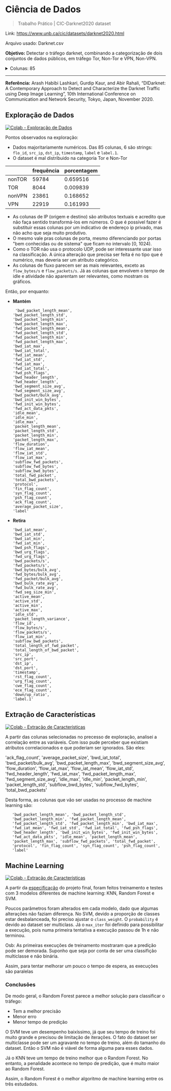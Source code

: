 # Ciência de Dados
> Trabalho Prático | CIC-Darknet2020 dataset

Link: https://www.unb.ca/cic/datasets/darknet2020.html

Arquivo usado: Darknet.csv

**Objetivo:** Detectar o tráfego darknet, combinando a categorização de dois conjuntos de dados públicos, em tráfego Tor, Non-Tor e VPN, Non-VPN.

<details><summary>Colunas: 85</summary>

- Flow ID	
- Src IP	
- Src Port
- Dst IP	
- Dst Port	
- Protocol	
- Timestamp	
- Flow Duration	
- Total Fwd Packet	
- Total Bwd packets	
- Total Length of Fwd Packet	
- Total Length of Bwd Packet	
- Fwd Packet Length Max	
- Fwd Packet Length Min	
- Fwd Packet Length Mean	
- Fwd Packet Length Std	
- Bwd Packet Length Max	
- Bwd Packet Length Min	
- Bwd Packet Length Mean	
- Bwd Packet Length Std	
- Flow Bytes/s	
- Flow Packets/s	
- Flow IAT Mean	
- Flow IAT Std	
- Flow IAT Max	
- Flow IAT Min
- Fwd IAT Total 
- Fwd IAT Mean	
- Fwd IAT Std	
- Fwd IAT Max	
- Fwd IAT Min	
- Bwd IAT Total	
- Bwd IAT Mean	
- Bwd IAT Std	
- Bwd IAT Max	
- Bwd IAT Min	
- Fwd PSH Flags	
- Bwd PSH Flags	
- Fwd URG Flags	
- Bwd URG Flags	
- Fwd Header Length	
- Bwd Header Length	
- Fwd Packets/s	
- Bwd Packets/s	
- Packet Length Min	
- Packet Length Max	
- Packet Length Mean	
- Packet Length Std	
- Packet Length Variance	
- FIN Flag Count	
- SYN Flag Count	
- RST Flag Count	
- PSH Flag Count	
- ACK Flag Count	
- URG Flag Count	
- CWE Flag Count	
- ECE Flag Count	
- Down/Up Ratio	
- Average Packet Size	
- Fwd Segment Size Avg	
- Bwd Segment Size Avg	
- Fwd Bytes/Bulk Avg	
- Fwd Packet/Bulk Avg	
- Fwd Bulk Rate Avg	
- Bwd Bytes/Bulk Avg	
- Bwd Packet/Bulk Avg	
- Bwd Bulk Rate Avg	
- Subflow Fwd Packets	
- Subflow Fwd Bytes	
- Subflow Bwd Packets	
- Subflow Bwd Bytes	
- FWD Init Win Bytes	
- Bwd Init Win Bytes	
- Fwd Act Data Pkts	
- Fwd Seg Size Min
- Active Mean	
- Active Std	
- Active Max	
- Active Min	
- Idle Mean	
- Idle Std	
- Idle Max	
- Idle Min	
- Label	
- Label


Legendas:
- Flow IAT: Flow Inter Arrival Time, the time between two packets sent in either direction
- Fwd IAT: Forward Inter Arrival Time, the time between two packets sent forward direction
- Bwd IAT: Backward Inter Arrival Time, the time bettween two packets sent backwards
- Active: The amount of time time a flow was active before going idle
- Idle: The amount of time time a flow was idle before becoming active
</details>

---

**Referência:** Arash Habibi Lashkari, Gurdip Kaur, and Abir Rahali, “DIDarknet: A Contemporary Approach to Detect and Characterize the Darknet Traffic using Deep Image Learning”, 10th International Conference on Communication and Network Security, Tokyo, Japan, November 2020.

## Exploração de Dados

<a href="https://colab.research.google.com/github/jacksonrossi/ciencia-dados-darknet/blob/main/exploracao.ipynb" target="_blank"><img alt="Colab - Exploração de Dados" src="https://img.shields.io/badge/Open%20in%20Colab-grey?logo=google-colab" /></a>

Pontos observados na exploração:
- Dados majoritariamente numéricos. Das 85 colunas, 6 são strings: `flo_id`, `src_ip`, `dst_ip`, `timestamp`, `label` e `label.1`.
- O dataset é mal distribuido na categoria Tor e Non-Tor

|       | frequência  |porcentagem|
|---|---|---|
|nonTOR |      59784  |   0.659516|
|TOR    |       8044  |   0.009839|
|nonVPN |      23861  |   0.168652|
|VPN    |      22919  |   0.161993|


- As colunas de IP (origem e destino) são atributos textuais e acredito que não faça sentido transformá-los em números. O que é possível fazer é substituir essas colunas por um indicativo de endereço ip privado, mas não acho que seja muito produtivo.
- O mesmo vale pras colunas de porta, mesmo diferenciando por portas "bem conhecidas ou de sistema" que ficam no intervalo [0, 1024).
- Como o TOR não usa o protocolo UDP, pode ser interessante usar isso na classificação. A única alteração que precisa ser feita é no tipo que é numérico, mas deveria ser um atributo categórico.
- As colunas de fluxo parecem ser as mais relevantes, exceto as `flow_bytes/s` e `flow_packets/s`. Já as colunas que envolvem o tempo de idle e atividade não aparentam ser relevantes, como mostram os gráficos.

Então, por enquanto:

- **Mantém**

       'bwd_packet_length_mean',
      'bwd_packet_length_std',
      'bwd_packet_length_min',
      'bwd_packet_length_max',
      'fwd_packet_length_mean',
      'fwd_packet_length_std',
      'fwd_packet_length_min',
      'fwd_packet_length_max',
      'bwd_iat_max',
      'bwd_iat_total',
      'fwd_iat_mean',
      'fwd_iat_std',
      'fwd_iat_max',
      'fwd_iat_total',
      'fwd_psh_flags',
      'bwd_header_length',
      'fwd_header_length',
      'bwd_segment_size_avg',
      'fwd_segment_size_avg',
      'bwd_packet/bulk_avg',
      'bwd_init_win_bytes',
      'fwd_init_win_bytes',
      'fwd_act_data_pkts',
      'idle_mean',
      'idle_min',
      'idle_max',
      'packet_length_mean',
      'packet_length_std',
      'packet_length_min',
      'packet_length_max',
      'flow_duration',
      'flow_iat_mean',
      'flow_iat_std',
      'flow_iat_max',
      'subflow_fwd_packets',
      'subflow_fwd_bytes',
      'subflow_bwd_bytes',
      'total_fwd_packet',
      'total_bwd_packets',
      'protocol',
      'fin_flag_count',
      'syn_flag_count',
      'psh_flag_count',
      'ack_flag_count',
      'average_packet_size',
      'label'
- **Retira**

      'bwd_iat_mean',
      'bwd_iat_std',
      'bwd_iat_min',
      'fwd_iat_min',
      'bwd_psh_flags',
      'bwd_urg_flags',
      'fwd_urg_flags',
      'bwd_packets/s',
      'fwd_packets/s',
      'bwd_bytes/bulk_avg',
      'fwd_bytes/bulk_avg',
      'fwd_packet/bulk_avg',
      'bwd_bulk_rate_avg',
      'fwd_bulk_rate_avg',
      'fwd_seg_size_min',
      'active_mean',
      'active_std',
      'active_min',
      'active_max',
      'idle_std',
      'packet_length_variance',
      'flow_id',
      'flow_bytes/s',
      'flow_packets/s',
      'flow_iat_min',
      'subflow_bwd_packets',
      'total_length_of_fwd_packet',
      'total_length_of_bwd_packet',
      'src_ip',
      'src_port',
      'dst_ip',
      'dst_port',
      'timestamp',
      'rst_flag_count',
      'urg_flag_count',
      'cwe_flag_count',
      'ece_flag_count',
      'down/up_ratio',
      'label.1'

## Extração de Características

<a href="https://colab.research.google.com/github/jacksonrossi/ciencia-dados-darknet/blob/main/extracao_caracteristicas.ipynb" target="_blank"><img alt="Colab - Extração de Características" src="https://img.shields.io/badge/Open%20in%20Colab-grey?logo=google-colab" /></a>

A partir das colunas selecionadas no precesso de exploração, analisei a correlação entre as variáveis. Com isso pude perceber que existiam atributos correlacionados e que poderiam ser ignorados. São eles:

'ack_flag_count', 'average_packet_size',
'bwd_iat_total', 'bwd_packet/bulk_avg',
'bwd_packet_length_max', 'bwd_segment_size_avg',
'flow_duration', 'flow_iat_max',
'flow_iat_mean', 'flow_iat_std',
'fwd_header_length', 'fwd_iat_max',
'fwd_packet_length_max', 'fwd_segment_size_avg',
'idle_max', 'idle_min',
'packet_length_min', 'packet_length_std',
'subflow_bwd_bytes', 'subflow_fwd_bytes',
'total_bwd_packets'

Desta forma, as colunas que vão ser usadas no processo de machine learning são:

       'bwd_packet_length_mean', 'bwd_packet_length_std',
       'bwd_packet_length_min', 'fwd_packet_length_mean',
       'fwd_packet_length_std', 'fwd_packet_length_min', 'bwd_iat_max',
       'fwd_iat_mean', 'fwd_iat_std', 'fwd_iat_total', 'fwd_psh_flags',
       'bwd_header_length', 'bwd_init_win_bytes', 'fwd_init_win_bytes',
       'fwd_act_data_pkts', 'idle_mean', 'packet_length_mean',
       'packet_length_max', 'subflow_fwd_packets', 'total_fwd_packet',
       'protocol', 'fin_flag_count', 'syn_flag_count', 'psh_flag_count',
       'label'

## Machine Learning

<a href="https://colab.research.google.com/github/jacksonrossi/ciencia-dados-darknet/blob/main/projeto_final.ipynb" target="_blank"><img alt="Colab - Extração de Características" src="https://img.shields.io/badge/Open%20in%20Colab-grey?logo=google-colab" /></a>

A partir da [especificação](especificacao.md) do projeto final, foram feitos treinamento e testes com 3 modelos diferentes de machine learning: KNN, Random Forest e SVM.

Poucos parâmetros foram alterados em cada modelo, dado que algumas alterações não faziam diferença. No SVM, devido a proporção de classes estar desbalanceada, foi preciso ajustar o `class_weight`. O `probability` é devido ao dataset ser multiclass. Já o `max_iter` foi definido para possibilitar a execução, pois numa primeira tentativa a execução passou de 1h e não terminou.

Osb: As primeiras execuções de treinamento mostraram que a predição pode ser demorada. Suponho que seja por conta de ser uma classifição multiclasse e não binária.

Assim, para tentar melhorar um pouco o tempo de espera, as execuções são paralelas

### Conclusões

De modo geral, o Random Forest parece a melhor solução para classificar o tráfego:

- Tem a melhor precisão
- Menor erro
- Menor tempo de predição

O SVM teve um desempenho baixíssimo, já que seu tempo de treino foi muito grande e precisou de limitação de iterações. O fato do dataset ser multiclasse pode ser um agravante no tempo de treino, além do tamanho do dataset. Então o SVM não é viável de forma alguma para esses dados.

Já o KNN teve um tempo de treino melhor que o Random Forest. No entanto, a penalidade acontece no tempo de predição, que é muito maior ao Random Forest.

Assim, o Random Forest é o melhor algoritmo de machine learning entre os três estudados.


